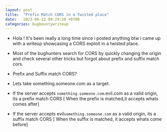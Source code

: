 ```yaml
---
layout: post
title:  "Prefix Match CORS in a Twisted place"
date:   2023-06-22 09:29:20 +0700
categories: bugbountywriteup
---
```


- Hola ! It's been really a long time since i posted anything btw i came up with a writeup showcasing a CORS exploit in a twisted place.

- Most of the bughunters search for CORS by quickly changing the origin and check several other tricks but forgot about prefix and suffix match cors.

- Prefix and Suffix match CORS?

- Lets take something.someone.com as a target.

- If the server accepts `something.someone.com`.evil.com as a valid origin, its a prefix match CORS [ When the prefix is matched,it accepts whats comes after]
- If the server accepts evil`something.someone.com` as a valid origin, its a suffix match CORS [ When the suffix is matched, it accepts whats come before]
